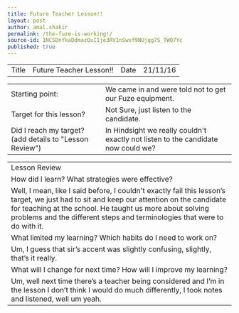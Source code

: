 ```yaml
---
title: Future Teacher Lesson!!
layout: post
author: amal.shakir
permalink: /the-fuze-is-working!/
source-id: 1NCSDnYkaDdmazQuIIje3RV1nSwxf9NUjqg7S_TWQ7Yc
published: true
---
```

<table>
  <tr>
    <td>Title</td>
    <td>Future Teacher Lesson!!</td>
    <td>Date</td>
    <td>21/11/16</td>
  </tr>
</table>


<table>
  <tr>
    <td>Starting point:</td>
    <td>We came in and were told not to get our Fuze equipment.</td>
  </tr>
  <tr>
    <td>Target for this lesson?</td>
    <td>Not Sure, just listen to the candidate.</td>
  </tr>
  <tr>
    <td>Did I reach my target? 
(add details to "Lesson Review")</td>
    <td>In Hindsight we really couldn't exactly not listen to the candidate now could we?</td>
  </tr>
</table>


<table>
  <tr>
    <td>Lesson Review</td>
  </tr>
  <tr>
    <td>How did I learn? What strategies were effective? </td>
  </tr>
  <tr>
    <td>Well, I mean, like I said before, I couldn't exactly fail this lesson’s target, we just had to sit and keep our attention on the candidate for teaching at the school. He taught us more about solving problems and the different steps and terminologies that were to do with it.</td>
  </tr>
  <tr>
    <td>What limited my learning? Which habits do I need to work on? </td>
  </tr>
  <tr>
    <td>Um, I guess that sir’s accent was slightly confusing, slightly, that’s it really.</td>
  </tr>
  <tr>
    <td>What will I change for next time? How will I improve my learning?</td>
  </tr>
  <tr>
    <td>Um, well next time there’s a teacher being considered and I’m in the lesson I don’t think I would do much differently, I took notes and listened, well um yeah.</td>
  </tr>
</table>


